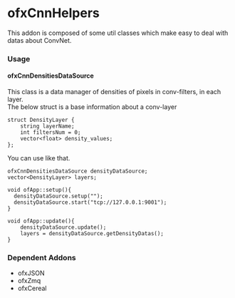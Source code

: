 # ofxCnnHelpers

This addon is composed of some util classes which make easy to deal with datas about ConvNet.

### Usage

#### ofxCnnDensitiesDataSource
This class is a data manager of densities of pixels in conv-filters, in each layer.<br/>
The below struct is a base information about a conv-layer
```
struct DensityLayer {
    string layerName;
    int filtersNum = 0;
    vector<float> density_values;
};
```
You can use like that.
```
ofxCnnDensitiesDataSource densityDataSource;
vector<DensityLayer> layers;

void ofApp::setup(){
  densityDataSource.setup("");
  densityDataSource.start("tcp://127.0.0.1:9001");
}

void ofApp::update(){
    densityDataSource.update();
    layers = densityDataSource.getDensityDatas();
}
```

### Dependent Addons
- ofxJSON
- ofxZmq
- ofxCereal
